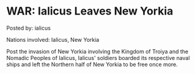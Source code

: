 # WAR: Ialicus Leaves New Yorkia

Posted by: ialicus

Nations involved: Ialicus, New Yorkia

Post the invasion of New Yorkia involving the Kingdom of Troiya and the Nomadic Peoples of Ialicus, Ialicus' soldiers boarded its respective naval ships and left the Northern half of New Yorkia to be free once more.